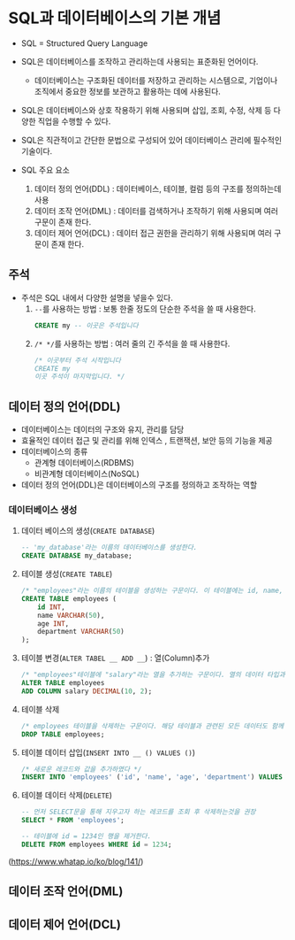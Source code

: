 # SQL과 데이터베이스의 기본 개념
* SQL = Structured Query Language
* SQL은 데이터베이스를 조작하고 관리하는데 사용되는 표준화된 언어이다.
    * 데이터베이스는 구조화된 데이터를 저장하고 관리하는 시스템으로, 기업이나 조직에서 중요한 정보를 보관하고 활용하는 데에 사용된다.
* SQL은 데이터베이스와 상호 작용하기 위해 사용되며 삽입, 조회, 수정, 삭제 등 다양한 직업을 수행할 수 있다.
* SQL은 직관적이고 간단한 문법으로 구성되어 있어 데이터베이스 관리에 필수적인 기술이다.

* SQL 주요 요소
    1. 데이터 정의 언어(DDL) : 데이터베이스, 테이블, 컬럼 등의 구조를 정의하는데 사용
    2. 데이터 조작 언어(DML) : 데이터를 검색하거나 조작하기 위해 사용되며 여러 구문이 존재 한다.
    3. 데이터 제어 언어(DCL) : 데이터 접근 권한을 관리하기 위해 사용되며 여러 구문이 존재 한다.

## 주석
* 주석은 SQL 내에서 다양한 설명을 넣을수 있다.
    1. `--`를 사용하는 방법 : 보통 한줄 정도의 단순한 주석을 쓸 때 사용한다.
        ```sql
        CREATE my -- 이곳은 주석입니다
        ```
    2. `/* */`를 사용하는 방법 : 여러 줄의 긴 주석을 쓸 때 사용한다.
        ```sql
        /* 이곳부터 주석 시작입니다
        CREATE my
        이곳 주석이 마지막입니다. */
        ```

## 데이터 정의 언어(DDL)
* 데이터베이스는 데이터의 구조와 유지, 관리를 담당
* 효율적인 데이터 접근 및 관리를 위해 인덱스 , 트랜잭션, 보안 등의 기능을 제공
* 데이터베이스의 종류
    * 관계형 데이터베이스(RDBMS)
    * 비관계형 데이터베이스(NoSQL)
* 데이터 정의 언어(DDL)은 데이터베이스의 구조를 정의하고 조작하는 역할

### 데이터베이스 생성
1. 데이터 베이스의 생성(`CREATE DATABASE`)
    ```sql
    -- 'my_database'라는 이름의 데이터베이스를 생성한다.
    CREATE DATABASE my_database;
    ```
2. 테이블 생성(`CREATE TABLE`)
    ```sql
    /* "employees"라는 이름의 테이블을 생성하는 구문이다. 이 테이블에는 id, name, age, department라는 열(Column)이 정의되어 있다. 각열의 데이터 타입과 크기도 함께 정의되어 있다. */
    CREATE TABLE employees (
        id INT,
        name VARCHAR(50),
        age INT,
        department VARCHAR(50)
    );
    ```
3. 테이블 변경(`ALTER TABEL __ ADD __`) : 열(Column)추가
    ```sql
    /* "employees"테이블에 "salary"라는 열을 추가하는 구문이다. 열의 데이터 타입과 크기도 함께 정의되어 있다.*/
    ALTER TABLE employees
    ADD COLUMN salary DECIMAL(10, 2);
    ```
4. 테이블 삭제
    ```sql
    /* employees 테이블을 삭제하는 구문이다. 해당 테이블과 관련된 모든 데이터도 함께 삭제된다.*/
    DROP TABLE employees;
    ```
5. 테이블 데이터 삽입(`INSERT INTO __ () VALUES ()`)
    ```sql
    /* 새로운 레코드와 값을 추가하였다 */
    INSERT INTO 'employees' ('id', 'name', 'age', 'department') VALUES (1234, 'John', 20, 'MX');
    ```
6. 테이블 데이터 삭제(`DELETE`)
    ```sql
    -- 먼저 SELECT문을 통해 지우고자 하는 레코드를 조회 후 삭제하는것을 권장
    SELECT * FROM 'employees';

    -- 테이블에 id = 1234인 행을 제거한다.
    DELETE FROM employees WHERE id = 1234;
    ```
(https://www.whatap.io/ko/blog/141/)

## 데이터 조작 언어(DML)


## 데이터 제어 언어(DCL)



